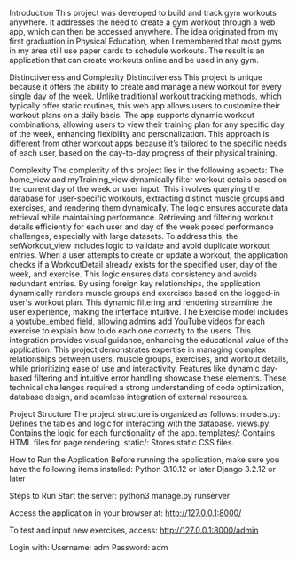 Introduction
This project was developed to build and track gym workouts anywhere. It addresses the need to create a gym workout through a web app, which can then be accessed anywhere. The idea originated from my first graduation in Physical Education, when I remembered that most gyms in my area still use paper cards to schedule workouts. The result is an application that can create workouts online and be used in any gym.

Distinctiveness and Complexity
Distinctiveness
This project is unique because it offers the ability to create and manage a new workout for every single day of the week. Unlike traditional workout tracking methods, which typically offer static routines, this web app allows users to customize their workout plans on a daily basis. The app supports dynamic workout combinations, allowing users to view their training plan for any specific day of the week, enhancing flexibility and personalization. This approach is different from other workout apps because it’s tailored to the specific needs of each user, based on the day-to-day progress of their physical training.

Complexity
The complexity of this project lies in the following aspects:
The home_view and myTraining_view dynamically filter workout details based on the current day of the week or user input. This involves querying the database for user-specific workouts, extracting distinct muscle groups and exercises, and rendering them dynamically. The logic ensures accurate data retrieval while maintaining performance.
Retrieving and filtering workout details efficiently for each user and day of the week posed performance challenges, especially with large datasets. To address this, the setWorkout_view includes logic to validate and avoid duplicate workout entries. When a user attempts to create or update a workout, the application checks if a WorkoutDetail already exists for the specified user, day of the week, and exercise. This logic ensures data consistency and avoids redundant entries.
By using foreign key relationships, the application dynamically renders muscle groups and exercises based on the logged-in user's workout plan. This dynamic filtering and rendering streamline the user experience, making the interface intuitive.
The Exercise model includes a youtube_embed field, allowing admins add YouTube videos for each exercise to explain how to do each one correcty to the users. This integration provides visual guidance, enhancing the educational value of the application.
This project demonstrates expertise in managing complex relationships between users, muscle groups, exercises, and workout details, while prioritizing ease of use and interactivity. Features like dynamic day-based filtering and intuitive error handling showcase these elements.
These technical challenges required a strong understanding of code optimization, database design, and seamless integration of external resources.

Project Structure
The project structure is organized as follows:
models.py: Defines the tables and logic for interacting with the database.
views.py: Contains the logic for each functionality of the app.
templates/: Contains HTML files for page rendering.
static/: Stores static CSS files.

How to Run the Application
Before running the application, make sure you have the following items installed:
Python 3.10.12 or later
Django 3.2.12 or later

Steps to Run
Start the server:
python3 manage.py runserver

Access the application in your browser at:
http://127.0.0.1:8000/

To test and input new exercises, access:
http://127.0.0.1:8000/admin

Login with:
Username: adm
Password: adm
